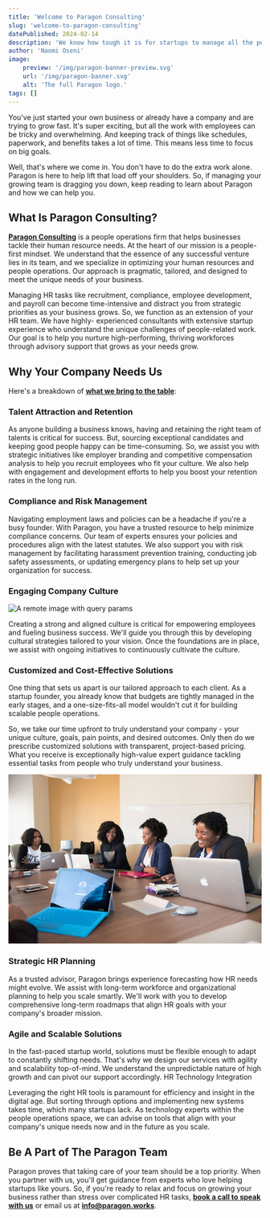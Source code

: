 ```yaml
---
title: 'Welcome to Paragon Consulting'
slug: 'welcome-to-paragon-consulting'
datePublished: 2024-02-14
description: 'We know how tough it is for startups to manage all the people-related tasks. Paragon takes that work off your plate. Click to find out how we can help.'
author: 'Naomi Oseni'
image:
    preview: '/img/paragon-banner-preview.svg'
    url: '/img/paragon-banner.svg'
    alt: 'The full Paragon logo.'
tags: []
---
```


You've just started your own business or already have a company and are trying to grow fast. It's super exciting, but all the work with employees can be tricky and overwhelming. And keeping track of things like schedules, paperwork, and benefits takes a lot of time. This means less time to focus on big goals.

Well, that's where we come in. You don't have to do the extra work alone. Paragon is here to help lift that load off your shoulders. So, if managing your growing team is dragging you down, keep reading to learn about Paragon and how we can help you.

## What Is Paragon Consulting?

**[Paragon Consulting](https://paragon.works)** is a people operations firm that helps businesses tackle their human resource needs. At the heart of our mission is a people-first mindset. We understand that the essence of any successful venture lies in its team, and we specialize in optimizing your human resources and people operations. Our approach is pragmatic, tailored, and designed to meet the unique needs of your business.

Managing HR tasks like recruitment, compliance, employee development, and payroll can become time-intensive and distract you from strategic priorities as your business grows. So, we function as an extension of your HR team. We have highly- experienced consultants with extensive startup experience who understand the unique challenges of people-related work. Our goal is to help you nurture high-performing, thriving workforces through advisory support that grows as your needs grow.

## Why Your Company Needs Us

Here's a breakdown of **[what we bring to the table](https://www.paragon.works/services)**:

### Talent Attraction and Retention

As anyone building a business knows, having and retaining the right team of talents is critical for success. But, sourcing exceptional candidates and keeping good people happy can be time-consuming. So, we assist you with strategic initiatives like employer branding and competitive compensation analysis to help you recruit employees who fit your culture. We also help with engagement and development efforts to help you boost your retention rates in the long run.

### Compliance and Risk Management

Navigating employment laws and policies can be a headache if you're a busy founder. With Paragon, you have a trusted resource to help minimize compliance concerns. Our team of experts ensures your policies and procedures align with the latest statutes. We also support you with risk management by facilitating harassment prevention training, conducting job safety assessments, or updating emergency plans to help set up your organization for success.

### Engaging Company Culture

![A remote image with query params](/assets/images/multicultural.jpeg)
<!-- [Photo by fauxels from Pexels](https://www.pexels.com/photo/group-of-people-gathered-around-wooden-table-3184360) -->

Creating a strong and aligned culture is critical for empowering employees and fueling business success. We'll guide you through this by developing cultural strategies tailored to your vision. Once the foundations are in place, we assist with ongoing initiatives to continuously cultivate the culture.

### Customized and Cost-Effective Solutions

One thing that sets us apart is our tailored approach to each client. As a startup founder, you already know that budgets are tightly managed in the early stages, and a one-size-fits-all model wouldn't cut it for building scalable people operations.

So, we take our time upfront to truly understand your company - your unique culture, goals, pain points, and desired outcomes. Only then do we prescribe customized solutions with transparent, project-based pricing. What you receive is exceptionally high-value expert guidance tackling essential tasks from people who truly understand your business.

![A remote image with query params](../assets/images/hr-planning.jpeg)
<!-- [Photo by Christina Morillo from Pexels](https://www.pexels.com/photo/group-of-people-talking-to-each-other-in-front-of-brown-wooden-table-1181360/) -->

### Strategic HR Planning

As a trusted advisor, Paragon brings experience forecasting how HR needs might evolve. We assist with long-term workforce and organizational planning to help you scale smartly. We'll work with you to develop comprehensive long-term roadmaps that align HR goals with your company's broader mission.

### Agile and Scalable Solutions

In the fast-paced startup world, solutions must be flexible enough to adapt to constantly shifting needs. That's why we design our services with agility and scalability top-of-mind. We understand the unpredictable nature of high growth and can pivot our support accordingly.
HR Technology Integration

Leveraging the right HR tools is paramount for efficiency and insight in the digital age. But sorting through options and implementing new systems takes time, which many startups lack. As technology experts within the people operations space, we can advise on tools that align with your company's unique needs now and in the future as you scale.

## Be A Part of The Paragon Team

Paragon proves that taking care of your team should be a top priority. When you partner with us, you'll get guidance from experts who love helping startups like yours. So, if you're ready to relax and focus on growing your business rather than stress over complicated HR tasks, **[book a call to speak with us](https://topmate.io/ij_paragonconsulting)** or email us at **<info@paragon.works>**.

